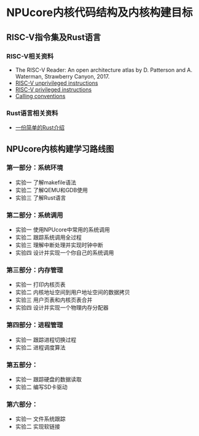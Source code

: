 # NPUcore内核代码结构及内核构建目标

## RISC-V指令集及Rust语言
### RISC-V相关资料
+ The RISC-V Reader: An open architecture atlas by D. Patterson and A. Waterman, Strawberry Canyon, 2017.
+ [RISC-V unprivileged instructions](https://github.com/riscv/riscv-isa-manual/releases/download/Ratified-IMAFDQC/riscv-spec-20191213.pdf)
+ [RISC-V privileged instructions](https://github.com/riscv/riscv-isa-manual/releases/download/Priv-v1.12/riscv-privileged-20211203.pdf)
+ [Calling conventions](https://pdos.csail.mit.edu/6.S081/2020/readings/riscv-calling.pdf)

### Rust语言相关资料
+ [一份简单的Rust介绍](https://zhuanlan.zhihu.com/p/298648575)

## NPUcore内核构建学习路线图
### 第一部分：系统环境
+ 实验一 了解makefile语法
+ 实验二 了解QEMU和GDB使用
+ 实验三 了解Rust语言

### 第二部分：系统调用
+ 实验一 使用NPUcore中常用的系统调用
+ 实验二 跟踪系统调用全过程
+ 实验三 理解中断处理并实现时钟中断
+ 实验四 设计并实现一个你自己的系统调用

### 第三部分：内存管理
+ 实验一 打印内核页表
+ 实验二 内核地址空间到用户地址空间的数据拷贝
+ 实验三 用户页表和内核页表合并
+ 实验四 设计并实现一个物理内存分配器

### 第四部分：进程管理
+ 实验一 跟踪进程切换过程
+ 实验二 进程调度算法

### 第五部分：
+ 实验一 跟踪硬盘的数据读取
+ 实验二 编写SD卡驱动

### 第六部分：
+ 实验一 文件系统跟踪
+ 实验二 实现软链接

